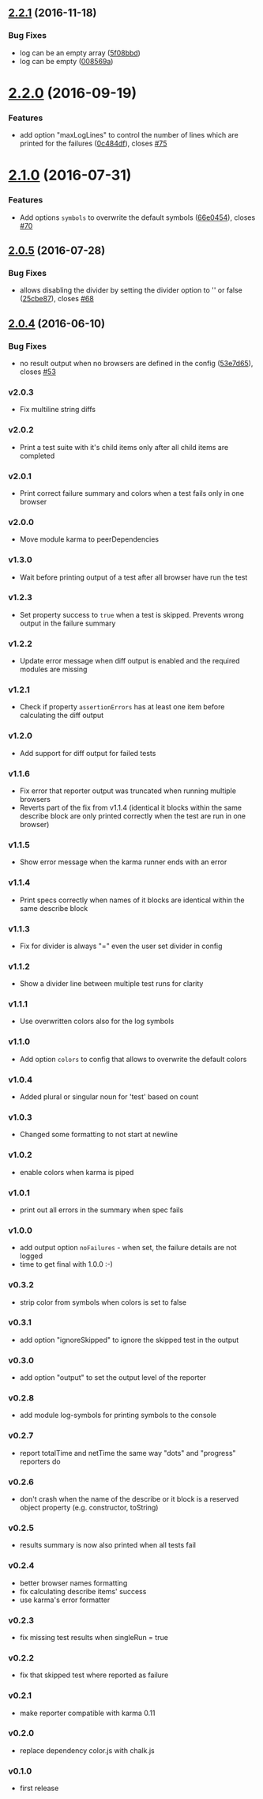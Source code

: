 <a name="2.2.1"></a>
## [2.2.1](https://github.com/litixsoft/karma-mocha-reporter/compare/v2.2.0...v2.2.1) (2016-11-18)


### Bug Fixes

* log can be an empty array ([5f08bbd](https://github.com/litixsoft/karma-mocha-reporter/commit/5f08bbd))
* log can be empty ([008569a](https://github.com/litixsoft/karma-mocha-reporter/commit/008569a))



<a name="2.2.0"></a>
# [2.2.0](https://github.com/litixsoft/karma-mocha-reporter/compare/v2.1.0...v2.2.0) (2016-09-19)


### Features

* add option "maxLogLines" to control the number of lines which are printed for the failures ([0c484df](https://github.com/litixsoft/karma-mocha-reporter/commit/0c484df)), closes [#75](https://github.com/litixsoft/karma-mocha-reporter/issues/75)



<a name="2.1.0"></a>
# [2.1.0](https://github.com/litixsoft/karma-mocha-reporter/compare/v2.0.5...v2.1.0) (2016-07-31)


### Features

* Add options `symbols` to overwrite the default symbols ([66e0454](https://github.com/litixsoft/karma-mocha-reporter/commit/66e0454)), closes [#70](https://github.com/litixsoft/karma-mocha-reporter/issues/70)


<a name="2.0.5"></a>
## [2.0.5](https://github.com/litixsoft/karma-mocha-reporter/compare/v2.0.4...v2.0.5) (2016-07-28)


### Bug Fixes

* allows disabling the divider by setting the divider option to '' or false ([25cbe87](https://github.com/litixsoft/karma-mocha-reporter/commit/25cbe87)), closes [#68](https://github.com/litixsoft/karma-mocha-reporter/issues/68)


<a name="2.0.4"></a>
## [2.0.4](https://github.com/litixsoft/karma-mocha-reporter/compare/v2.0.3...v2.0.4) (2016-06-10)


### Bug Fixes

* no result output when no browsers are defined in the config ([53e7d65](https://github.com/litixsoft/karma-mocha-reporter/commit/53e7d65)), closes [#53](https://github.com/litixsoft/karma-mocha-reporter/issues/53)


### v2.0.3
* Fix multiline string diffs

### v2.0.2
* Print a test suite with it's child items only after all child items are completed

### v2.0.1
* Print correct failure summary and colors when a test fails only in one browser

### v2.0.0
* Move module karma to peerDependencies

### v1.3.0
* Wait before printing output of a test after all browser have run the test

### v1.2.3
* Set property success to `true` when a test is skipped. Prevents wrong output in the failure summary

### v1.2.2
* Update error message when diff output is enabled and the required modules are missing

### v1.2.1
* Check if property `assertionErrors` has at least one item before calculating the diff output

### v1.2.0
* Add support for diff output for failed tests

### v1.1.6
* Fix error that reporter output was truncated when running multiple browsers
* Reverts part of the fix from v1.1.4 (identical it blocks within the same describe block are only printed correctly when the test are run in one browser)

### v1.1.5
* Show error message when the karma runner ends with an error

### v1.1.4
* Print specs correctly when names of it blocks are identical within the same describe block

### v1.1.3
* Fix for divider is always "=" even the user set divider in config

### v1.1.2
* Show a divider line between multiple test runs for clarity

### v1.1.1
* Use overwritten colors also for the log symbols

### v1.1.0
* Add option `colors` to config that allows to overwrite the default colors

### v1.0.4
* Added plural or singular noun for 'test' based on count

### v1.0.3
* Changed some formatting to not start at newline

### v1.0.2
* enable colors when karma is piped

### v1.0.1
* print out all errors in the summary when spec fails

### v1.0.0
* add output option `noFailures` -  when set, the failure details are not logged
* time to get final with 1.0.0 :-)

### v0.3.2
* strip color from symbols when colors is set to false

### v0.3.1
* add option "ignoreSkipped" to ignore the skipped test in the output

### v0.3.0
* add option "output" to set the output level of the reporter

### v0.2.8
* add module log-symbols for printing symbols to the console

### v0.2.7
* report totalTime and netTime the same way "dots" and "progress" reporters do

### v0.2.6
* don't crash when the name of the describe or it block is a reserved object property (e.g. constructor, toString)

### v0.2.5
* results summary is now also printed when all tests fail

### v0.2.4
* better browser names formatting
* fix calculating describe items' success
* use karma's error formatter

### v0.2.3
* fix missing test results when singleRun = true

### v0.2.2
* fix that skipped test where reported as failure

### v0.2.1
* make reporter compatible with karma 0.11

### v0.2.0
* replace dependency color.js with chalk.js

### v0.1.0
* first release